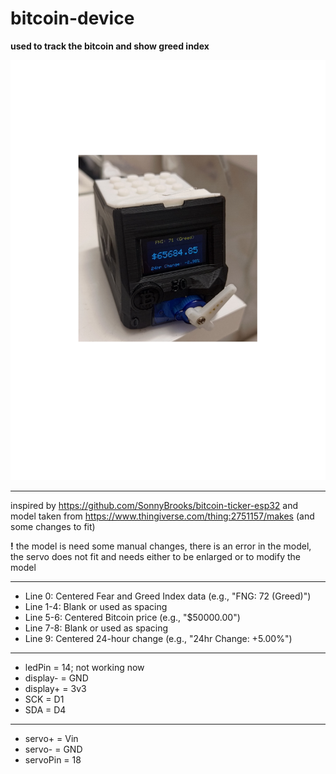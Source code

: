 # bitcoin-device
**used to track the bitcoin and show greed index**

![alt text](P_20241023_194807.png)
___
inspired by 
https://github.com/SonnyBrooks/bitcoin-ticker-esp32
and model taken from
https://www.thingiverse.com/thing:2751157/makes
(and some changes to fit)

**!** the model is need some manual changes,
there is an error in the model, the servo does not fit and needs either to be enlarged or to modify the model
___
- Line 0: Centered Fear and Greed Index data (e.g., "FNG: 72 (Greed)")
- Line 1-4: Blank or used as spacing
- Line 5-6: Centered Bitcoin price (e.g., "$50000.00")
- Line 7-8: Blank or used as spacing
- Line 9: Centered 24-hour change (e.g., "24hr Change: +5.00%")
___
- ledPin = 14; not working now
- display- = GND
- display+ = 3v3
- SCK = D1
- SDA = D4
___
- servo+ = Vin
- servo- = GND
- servoPin = 18